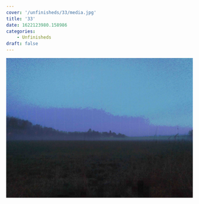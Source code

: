 ```yaml
---
cover: '/unfinisheds/33/media.jpg'
title: '33'
date: 1622123980.158986
categories:
    - Unfinisheds
draft: false
---
```


![](media.jpg)

                